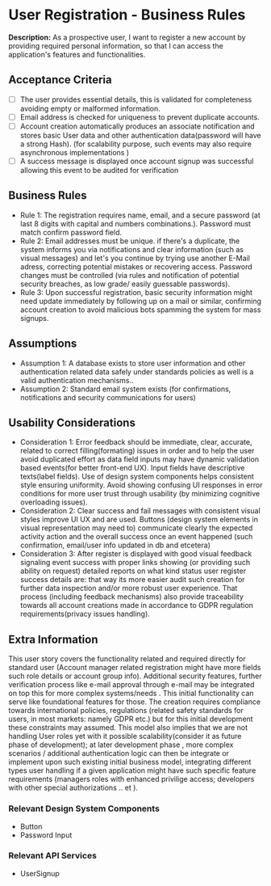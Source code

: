 # User Registration - Business Rules
**Description:**
As a prospective user, I want to register a new account by providing required personal information, so that I can access the application's features and functionalities.

## **Acceptance Criteria**
- [ ] The user provides essential details, this is validated for completeness avoiding empty or malformed information.
- [ ] Email address is checked for uniqueness to prevent duplicate accounts. 
- [ ] Account creation automatically produces an associate notification and stores basic User data and other authentication data(password will have a strong Hash). (for scalability purpose, such events may also require  asynchronous implementations )
- [ ] A  success message is displayed once account signup was successful allowing this event to be audited for verification 

## **Business Rules**
- Rule 1: The registration requires name, email, and a secure password (at last 8 digits with capital and numbers combinations.). Password must match confirm password field.
- Rule 2: Email addresses must be unique. if there's a duplicate, the system informs you via notifications and clear information (such as visual messages) and let's you continue by trying use another E-Mail adress, correcting potential mistakes or recovering access. Password changes must be controlled (via rules and notification of potential security breaches, as low grade/ easily guessable passwords).
- Rule 3: Upon successful registration, basic security information might need update immediately by following up on a mail or similar, confirming account creation to avoid malicious bots spamming the system for mass signups.

## Assumptions
- Assumption 1: A database exists to store user information and other authentication related data safely under standards policies as well is a valid  authentication mechanisms..  
- Assumption 2:  Standard email system exists (for confirmations, notifications and security communications for users)

## Usability Considerations
- Consideration 1: Error feedback should be immediate,  clear, accurate,  related to correct filling(formating) issues in order and to help the user avoid duplicated effort as data field inputs may have dynamic validation based events(for better front-end UX).  Input fields have descriptive texts(label fields). Use of design system components helps consistent style ensuring uniformity. Avoid showing confusing UI responses in error conditions for more user trust through usability (by minimizing cognitive overloading issues).
- Consideration 2: Clear success and fail messages with consistent visual styles improve UI UX and are used.  Buttons (design system elements in visual representation may need to)  communicate clearly the expected activity action and the overall success once an event happened (such confirmation, email/user info updated in db and etcetera)
- Consideration 3: After register is displayed with good visual feedback signaling event success with proper links showing (or providing such  ability on request) detailed reports on what kind status user register success details are: that way its more easier audit such creation for further data inspection and/or more robust user experience. That process (including feedback mechanisms) also provide traceability towards all account creations made in accordance to GDPR regulation requirements(privacy issues handling).

## Extra Information
This user story covers the functionality related and required directly for standard user (Account manager related registration might have more fields such role details or account group info). Additional security features, further verification process like e-mail approval through e-mail may be integrated on top this for more complex systems/needs . This initial functionality can serve like foundational features for those.  The creation requires compliance towards international policies, regulations (related safety standards for users, in most markets: namely GDPR etc.) but for this initial development these constraints may assumed.  This model also implies that we are not handling User roles yet with it possible scalability(consider it as future phase of development); at later development phase , more complex scenarios / additional authentication logic can then be integrate or implement upon such existing initial business model, integrating different types user handling if a given application might have such  specific feature requirements (managers roles with enhanced  privilige  access; developers with other special authorizations .. et ).


### Relevant Design System Components
- Button
- Password Input



### Relevant API Services
- UserSignup